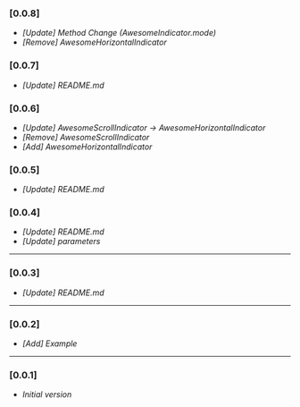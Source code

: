 ### [0.0.8]
* _[Update] Method Change (AwesomeIndicator.mode)_
* _[Remove] AwesomeHorizontalIndicator_

### [0.0.7]
* _[Update] README.md_

### [0.0.6]
* _[Update] AwesomeScrollIndicator -> AwesomeHorizontalIndicator_
* _[Remove] AwesomeScrollIndicator_
* _[Add] AwesomeHorizontalIndicator_

### [0.0.5]
* _[Update] README.md_

### [0.0.4]
* _[Update] README.md_
* _[Update] parameters_

--------------------------

### [0.0.3]
* _[Update] README.md_

--------------------------

### [0.0.2]
* _[Add] Example_

--------------------------

### [0.0.1]
* _Initial version_

